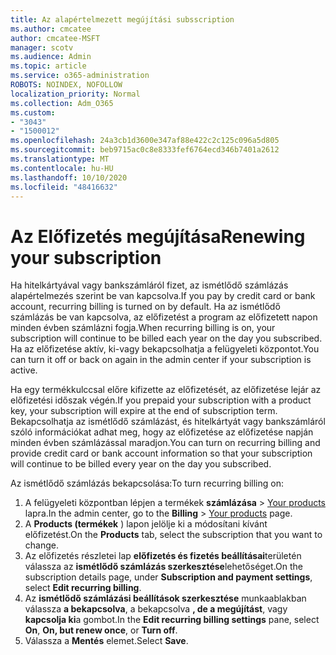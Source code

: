 ```yaml
---
title: Az alapértelmezett megújítási subsscription
ms.author: cmcatee
author: cmcatee-MSFT
manager: scotv
ms.audience: Admin
ms.topic: article
ms.service: o365-administration
ROBOTS: NOINDEX, NOFOLLOW
localization_priority: Normal
ms.collection: Adm_O365
ms.custom:
- "3043"
- "1500012"
ms.openlocfilehash: 24a3cb1d3600e347af88e422c2c125c096a5d805
ms.sourcegitcommit: beb9715ac0c8e8333fef6764ecd346b7401a2612
ms.translationtype: MT
ms.contentlocale: hu-HU
ms.lasthandoff: 10/10/2020
ms.locfileid: "48416632"
---
```

# <a name="renewing-your-subscription"></a><span data-ttu-id="9e74e-102">Az Előfizetés megújítása</span><span class="sxs-lookup"><span data-stu-id="9e74e-102">Renewing your subscription</span></span>

<span data-ttu-id="9e74e-103">Ha hitelkártyával vagy bankszámláról fizet, az ismétlődő számlázás alapértelmezés szerint be van kapcsolva.</span><span class="sxs-lookup"><span data-stu-id="9e74e-103">If you pay by credit card or bank account, recurring billing is turned on by default.</span></span> <span data-ttu-id="9e74e-104">Ha az ismétlődő számlázás be van kapcsolva, az előfizetést a program az előfizetett napon minden évben számlázni fogja.</span><span class="sxs-lookup"><span data-stu-id="9e74e-104">When recurring billing is on, your subscription will continue to be billed each year on the day you subscribed.</span></span> <span data-ttu-id="9e74e-105">Ha az előfizetése aktív, ki-vagy bekapcsolhatja a felügyeleti központot.</span><span class="sxs-lookup"><span data-stu-id="9e74e-105">You can turn it off or back on again in the admin center if your subscription is active.</span></span>

<span data-ttu-id="9e74e-106">Ha egy termékkulccsal előre kifizette az előfizetését, az előfizetése lejár az előfizetési időszak végén.</span><span class="sxs-lookup"><span data-stu-id="9e74e-106">If you prepaid your subscription with a product key, your subscription will expire at the end of subscription term.</span></span> <span data-ttu-id="9e74e-107">Bekapcsolhatja az ismétlődő számlázást, és hitelkártyát vagy bankszámláról szóló információkat adhat meg, hogy az előfizetése az előfizetése napján minden évben számlázással maradjon.</span><span class="sxs-lookup"><span data-stu-id="9e74e-107">You can turn on recurring billing and provide credit card or bank account information so that your subscription will continue to be billed every year on the day you subscribed.</span></span>

<span data-ttu-id="9e74e-108">Az ismétlődő számlázás bekapcsolása:</span><span class="sxs-lookup"><span data-stu-id="9e74e-108">To turn recurring billing on:</span></span>

1. <span data-ttu-id="9e74e-109">A felügyeleti központban lépjen a termékek **számlázása**  >  [Your products](https://go.microsoft.com/fwlink/p/?linkid=842054) lapra.</span><span class="sxs-lookup"><span data-stu-id="9e74e-109">In the admin center, go to the **Billing** > [Your products](https://go.microsoft.com/fwlink/p/?linkid=842054) page.</span></span>
2. <span data-ttu-id="9e74e-110">A **Products (termékek** ) lapon jelölje ki a módosítani kívánt előfizetést.</span><span class="sxs-lookup"><span data-stu-id="9e74e-110">On the **Products** tab, select the subscription that you want to change.</span></span>
3. <span data-ttu-id="9e74e-111">Az előfizetés részletei lap **előfizetés és fizetés beállításai**területén válassza az **ismétlődő számlázás szerkesztése**lehetőséget.</span><span class="sxs-lookup"><span data-stu-id="9e74e-111">On the subscription details page, under **Subscription and payment settings**, select **Edit recurring billing**.</span></span>
4. <span data-ttu-id="9e74e-112">Az **ismétlődő számlázási beállítások szerkesztése** munkaablakban válassza **a bekapcsolva**, a bekapcsolva **, de a megújítást**, vagy **kapcsolja ki**a gombot.</span><span class="sxs-lookup"><span data-stu-id="9e74e-112">In the **Edit recurring billing settings** pane, select **On**, **On, but renew once**, or **Turn off**.</span></span>
5. <span data-ttu-id="9e74e-113">Válassza a **Mentés** elemet.</span><span class="sxs-lookup"><span data-stu-id="9e74e-113">Select **Save**.</span></span> 
